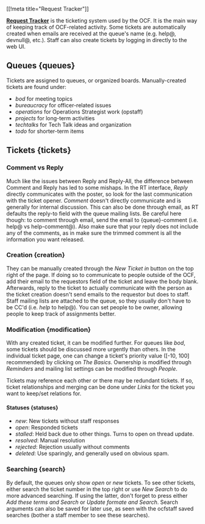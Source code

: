 [[!meta title="Request Tracker"]]

[**Request Tracker**](https://rt.ocf.berkeley.edu/) is the ticketing system
used by the OCF. It is the main way of keeping track of OCF-related activity.
Some tickets are automatically created when emails are received at the queue's
name (e.g. help@, devnull@, etc.). Staff can also create tickets by logging in
directly to the web UI.

## Queues    {queues}
Tickets are assigned to queues, or organized boards. Manually-created
tickets are found under:
- *bod* for meeting topics
- *bureaucracy* for officer-related issues
- *operations* for Operations Strategist work (opstaff)
- *projects* for long-term activities
- *techtalks* for Tech Talk ideas and organization
- *todo* for shorter-term items

## Tickets    {tickets}
### Comment vs Reply
Much like the issues between Reply and Reply-All, the difference between Comment and Reply has led
to some mishaps. In the RT interface, *Reply* directly communicates with the poster, so look for the
last communication with the ticket opener. *Comment* doesn't directly communicate and is generally for
internal discussion. This can also be done through email, as RT defaults the reply-to field with the
queue mailing lists. Be careful here though: to comment through email, send the email to {queue}-comment
(i.e. help@ vs help-comment@). Also make sure that your reply does not include any of the comments, as in
make sure the trimmed comment is all the information you want released.

### Creation    {creation}
They can be manually created through the *New Ticket in* button on the top right of the page. If doing
so to communicate to people outside of the OCF, add their email to the requestors field of the ticket and
leave the body blank. Afterwards, reply to the ticket to actually communicate with the person as the ticket
creation doesn't send emails to the requestor but does to staff.
Staff mailing lists are attached to the queue, so they usually don't have to be CC'd (i.e. *help* to help@).
You can set people to be owner, allowing people to keep track of assignments better.

### Modification    {modification}
With any created ticket, it can be modified further. For queues like *bod*, some tickets should be discussed
more urgently than others. In the individual ticket page, one can change a ticket's priority value ([-10, 100]
recommended) by clicking on *The Basics*. Ownership is modified through *Reminders* and mailing list settings
can be modified through *People*.

Tickets may reference each other or there may be redundant tickets. If so, ticket relationships and merging
can be done under *Links* for the ticket you want to keep/set relations for.

#### Statuses    {statuses}
- *new*: New tickets without staff responses
- *open*: Responded tickets
- *stalled*: Held back due to other things. Turns to open on thread update.
- *resolved*: Manual resolution
- *rejected*: Rejection usually without comments
- *deleted*: Use sparingly, and generally used on obvious spam.

### Searching    {search}
By default, the queues only show *open* or *new* tickets. To see other tickets, either search the ticket number in the
top right or use *New Search* to do more advanced searching. If using the latter, don't forget to press either *Add these
terms and Search* or *Update formate and Search*. Search arguments can also be saved for later use, as seen with the
ocfstaff saved searches (bother a staff member to see these searches).
